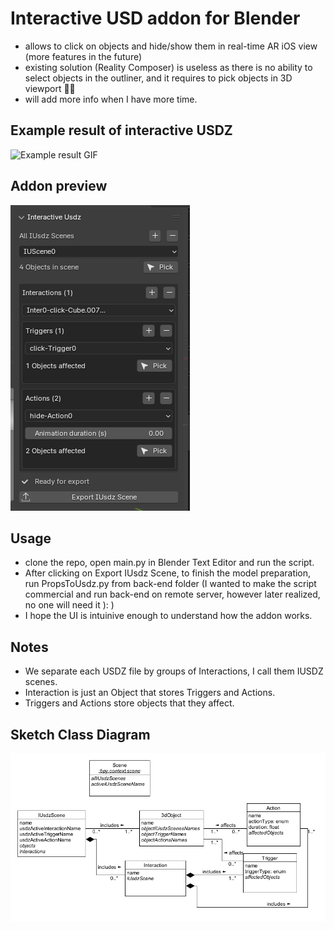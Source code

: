 # Interactive USD addon for Blender
- allows to click on objects and hide/show them in real-time AR iOS view (more features in the future)
- existing solution (Reality Composer) is useless as there is no ability to select objects in the outliner, and it requires to pick objects in 3D viewport 🤦‍♂️
- will add more info when I have more time.

## Example result of interactive USDZ
![Example result GIF](./previews/example_result.gif)

## Addon preview
![Addon preview Screenshot](./previews/addon_preview.png)

## Usage
- clone the repo, open main.py in Blender Text Editor and run the script.
- After clicking on Export IUsdz Scene, to finish the model preparation, run PropsToUsdz.py from back-end folder (I wanted to make the script commercial and run back-end on remote server, however later realized, no one will need it ): ) 
- I hope the UI is intuinive enough to understand how the addon works.

## Notes
- We separate each USDZ file by groups of Interactions, I call them IUSDZ scenes.
- Interaction is just an Object that stores Triggers and Actions.
- Triggers and Actions store objects that they affect.

## Sketch Class Diagram
![Sketch Class Diagram png](./previews/analytical_class_diagram.png)
